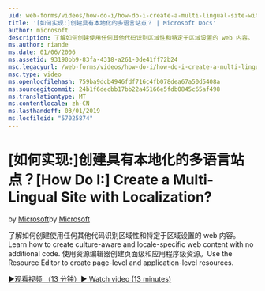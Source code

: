 ```yaml
---
uid: web-forms/videos/how-do-i/how-do-i-create-a-multi-lingual-site-with-localization
title: '[如何实现:]创建具有本地化的多语言站点？ | Microsoft Docs'
author: microsoft
description: 了解如何创建使用任何其他代码识别区域性和特定于区域设置的 web 内容。 使用资源编辑器创建页面级和应用程序级别...
ms.author: riande
ms.date: 01/06/2006
ms.assetid: 93190bb9-83fa-4318-a261-0de41ff72b24
msc.legacyurl: /web-forms/videos/how-do-i/how-do-i-create-a-multi-lingual-site-with-localization
msc.type: video
ms.openlocfilehash: 759ba9dcb4946fdf716c4fb078dea67a50d5408a
ms.sourcegitcommit: 24b1f6decbb17bb22a45166e5fdb0845c65af498
ms.translationtype: MT
ms.contentlocale: zh-CN
ms.lasthandoff: 03/01/2019
ms.locfileid: "57025874"
---
```

<a name="how-do-i-create-a-multi-lingual-site-with-localization"></a><span data-ttu-id="7897f-105">[如何实现:]创建具有本地化的多语言站点？</span><span class="sxs-lookup"><span data-stu-id="7897f-105">[How Do I:] Create a Multi-Lingual Site with Localization?</span></span>
====================
<span data-ttu-id="7897f-106">by [Microsoft](https://github.com/microsoft)</span><span class="sxs-lookup"><span data-stu-id="7897f-106">by [Microsoft](https://github.com/microsoft)</span></span>

<span data-ttu-id="7897f-107">了解如何创建使用任何其他代码识别区域性和特定于区域设置的 web 内容。</span><span class="sxs-lookup"><span data-stu-id="7897f-107">Learn how to create culture-aware and locale-specific web content with no additional code.</span></span> <span data-ttu-id="7897f-108">使用资源编辑器创建页面级和应用程序级资源。</span><span class="sxs-lookup"><span data-stu-id="7897f-108">Use the Resource Editor to create page-level and application-level resources.</span></span>

[<span data-ttu-id="7897f-109">&#9654;观看视频 （13 分钟）</span><span class="sxs-lookup"><span data-stu-id="7897f-109">&#9654; Watch video (13 minutes)</span></span>](https://channel9.msdn.com/Blogs/ASP-NET-Site-Videos/how-do-i-create-a-multi-lingual-site-with-localization)
